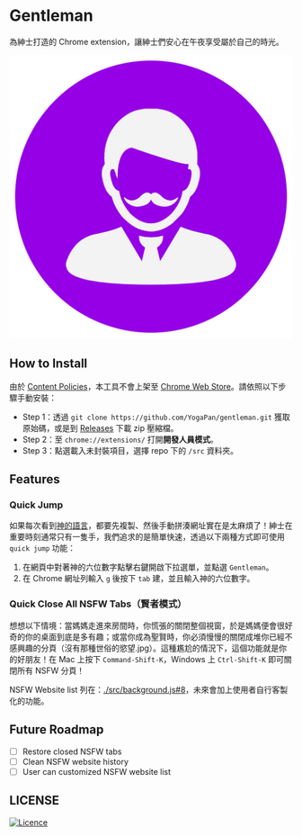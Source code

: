 # Gentleman

為紳士打造的 Chrome extension，讓紳士們安心在午夜享受屬於自己的時光。

![gentleman logo](./images/logo.png)

## How to Install

由於 [Content Policies](https://developer.chrome.com/docs/webstore/program_policies/#content_policies)，本工具不會上架至 [Chrome Web Store](https://chrome.google.com/webstore/category/extensions)。請依照以下步驟手動安裝：

- Step 1：透過 `git clone https://github.com/YogaPan/gentleman.git` 獲取原始碼，或是到 [Releases](https://github.com/YogaPan/gentleman/releases) 下載 zip 壓縮檔。
- Step 2：至 `chrome://extensions/` 打開**開發人員模式**。
- Step 3：點選載入未封裝項目，選擇 repo 下的 `/src` 資料夾。

## Features

### Quick Jump

如果每次看到[神的語言](https://twhowto.com/4605/)，都要先複製、然後手動拼湊網址實在是太麻煩了！紳士在重要時刻通常只有一隻手，我們追求的是簡單快速，透過以下兩種方式即可使用 `quick jump` 功能：

1. 在網頁中對著神的六位數字點擊右鍵開啟下拉選單，並點選 `Gentleman`。
2. 在 Chrome 網址列輸入 `g` 後按下 `tab` 建，並且輸入神的六位數字。

### Quick Close All NSFW Tabs（賢者模式）

想想以下情境：當媽媽走進來房間時，你慌張的關閉整個視窗，於是媽媽便會很好奇的你的桌面到底是多有趣；或當你成為聖賢時，你必須慢慢的關閉成堆你已經不感興趣的分頁（沒有那種世俗的慾望.jpg）。這種尷尬的情況下，這個功能就是你的好朋友！在 Mac 上按下 `Command-Shift-K`，Windows 上 `Ctrl-Shift-K` 即可關閉所有 NSFW 分頁！

NSFW Website list 列在：[./src/background.js#8](./src/background.js#5)，未來會加上使用者自行客製化的功能。

## Future Roadmap

- [ ] Restore closed NSFW tabs
- [ ] Clean NSFW website history
- [ ] User can customized NSFW website list

## LICENSE

[![Licence](https://img.shields.io/github/license/YogaPan/gentleman?style=for-the-badge)](./LICENSE)
